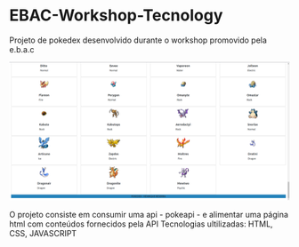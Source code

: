 # EBAC-Workshop-Tecnology
Projeto de pokedex desenvolvido durante o workshop promovido pela e.b.a.c

<img src="pokeimg.png">

O projeto consiste em consumir uma api - pokeapi - e alimentar uma página html com conteúdos fornecidos pela API
Tecnologias ultilizadas:
HTML, CSS, JAVASCRIPT
